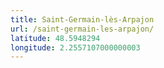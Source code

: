 ```yaml
---
title: Saint-Germain-lès-Arpajon
url: /saint-germain-les-arpajon/
latitude: 48.5948294
longitude: 2.2557107000000003
---
```

